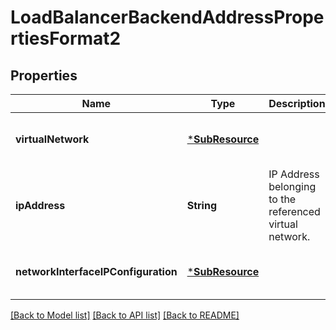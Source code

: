 # LoadBalancerBackendAddressPropertiesFormat2


## Properties
Name | Type | Description | Notes
------------ | ------------- | ------------- | -------------
**virtualNetwork** | [***SubResource**](SubResource.md) |  | [optional] [default to nothing]
**ipAddress** | **String** | IP Address belonging to the referenced virtual network. | [optional] [default to nothing]
**networkInterfaceIPConfiguration** | [***SubResource**](SubResource.md) |  | [optional] [default to nothing]


[[Back to Model list]](../README.md#models) [[Back to API list]](../README.md#api-endpoints) [[Back to README]](../README.md)


